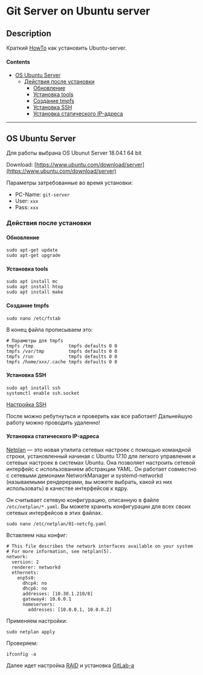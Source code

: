 # Git Server on Ubuntu server


## Description

Краткий [HowTo](https://ru.wikipedia.org/wiki/How-to) как установить Ubuntu-server.


#### Contents

- [OS Ubuntu Server](#os-ubuntu-server)
	- [Действия после установки](#действия-после-установки)
		- [Обновление](#обновление)
		- [Установка tools](#установка-tools)
		- [Создание tmpfs](#создание-tmpfs)
		- [Установка SSH](#установка-ssh)
		- [Установка статического IP-адреса](#установка-статического-ip-адреса)


---



## OS Ubuntu Server

Для работы выбрана OS Ubunut Server 18.04.1 64 bit

Download:  [https://www.ubuntu.com/download/server](https://www.ubuntu.com/download/server)


Параметры затребованные во время установки:

* PC-Name: `git-server`
* User: `xxx`
* Pass: `xxx`



### Действия после установки


#### Обновление
```console
sudo apt-get update
sudo apt-get upgrade
```


#### Установка tools
```console
sudo apt install mc
sudo apt install htop
sudo apt install make
```


#### Создание tmpfs
```console
sudo nano /etc/fstab
```

В конец файла прописываем это:

```console
# Параметры для tmpfs
tmpfs /tmp             tmpfs defaults 0 0
tmpfs /var/tmp         tmpfs defaults 0 0
tmpfs /run             tmpfs defaults 0 0
tmpfs /home/xxx/.cache tmpfs defaults 0 0
```


#### Установка SSH

```console
sudo apt install ssh
systemctl enable ssh.socket
```

[Настройка SSH](http://help.ubuntu.ru/wiki/ssh)


После можно ребутнуться и проверить как все работает! Дальнейшую работу можно проводить удаленно!


#### Установка статического IP-адреса

[Netplan](https://netplan.io/) — это новая утилита сетевых настроек с помощью командной строки, установленный  начиная с Ubuntu 17.10 для легкого управления и сетевых настроек в системах Ubuntu. Она позволяет настроить сетевой интерфейс с использованием абстракции YAML. Он работает совместно с сетевыми демонами NetworkManager и systemd-networkd (называемыми рендерерами, вы можете выбрать, какой из них использовать) в качестве интерфейсов к ядру.

Он считывает сетевую конфигурацию, описанную в файле `/etc/netplan/*.yaml`. Вы можете хранить конфигурации для всех своих сетевых интерфейсов в этих файлах.



```console
sudo nano /etc/netplan/01-netcfg.yaml
```

Вставляем наш конфиг:

```console
# This file describes the network interfaces available on your system
# For more information, see netplan(5).
network:
  version: 2
  renderer: networkd
  ethernets:
    enp5s0:
      dhcp4: no
      dhcp6: no
      addresses: [10.30.1.210/8]
      gateway4: 10.0.0.1
      nameservers:
        addresses: [10.0.0.1, 10.0.0.2]
```

Применяем настройки:

```console
sudo netplan apply
```

Проверяем:

```console
ifconfig -a
```


Далее идет настройка [RAID](../../linux/software_raid.md) и установка [GitLab-a](./GitLab.md)
